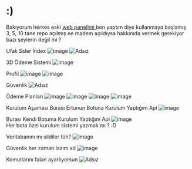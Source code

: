 # :)

Bakıyorum herkes eski <a href="https://github.com/Vparonline/sectwist.site-web"> web panelimi </a> ben yaptım diye kullanmaya başlamış 3, 5, 10 tane repo açılmış ee madem açıldıysa hakkınıda vermek gerekiyor bazı şeylerin değil mi ?

Ufak Ssler
İndex
![image](https://github.com/user-attachments/assets/cbc26d1f-012b-480f-a1e9-1b0d1b74cdf2)
![Adsız](https://github.com/user-attachments/assets/62858054-a79c-4002-9991-e7a298c4bf88)<br>

3D Ödeme Sistemi
![image](https://github.com/user-attachments/assets/7e3cb48f-9898-4461-88e5-866fef27b74d)<br>

Profil
![image](https://github.com/user-attachments/assets/18182a59-c0b3-499f-824b-2a113267bf7d)
![image](https://github.com/user-attachments/assets/b91a993a-91a3-494e-bce5-096f48c69ee6)<br>

Güvenlik
![Adsız](https://github.com/user-attachments/assets/5c01a4a7-b257-449a-929e-1e965aaaf04f)<br>

Ödeme Planları
![image](https://github.com/user-attachments/assets/a5e84e02-0403-429c-80cc-411f43750c07)
![image](https://github.com/user-attachments/assets/42f1a22d-735d-49f4-88f3-84a337698111)
![image](https://github.com/user-attachments/assets/75a391fe-7f75-40e0-a87f-f9305f606780)
![image](https://github.com/user-attachments/assets/08e6793a-c836-494f-b903-54b168b0b379)<br>

Kurulum Aşaması
Burası Ertunun Botuna Kurulum Yaptığım Api
![image](https://github.com/user-attachments/assets/102bb583-004e-4ab8-8d09-a37df61ce1d8)<br>

Burası Kendi Botuma Kurulum Yaptığım Api
![image](https://github.com/user-attachments/assets/4a41fad1-120d-4afd-b0c6-db8180cbc128)<br>
Her bota özel kurulum sistemi yazmak mı ? :D

Veritabanını mı sildiler tüh?
![image](https://github.com/user-attachments/assets/28f1b924-5495-442b-a46c-3da99ac16fb7)<br>

Güvenlik her zaman lazım xd 
![image](https://github.com/user-attachments/assets/df9a4dc5-a19a-450e-b433-9f87407a69d1)<br>

Komutlarını falan ayarlıyorsun
![Adsız](https://github.com/user-attachments/assets/fa6c7ff4-7ca2-45fa-b7e4-68467f9031f2)<br>

